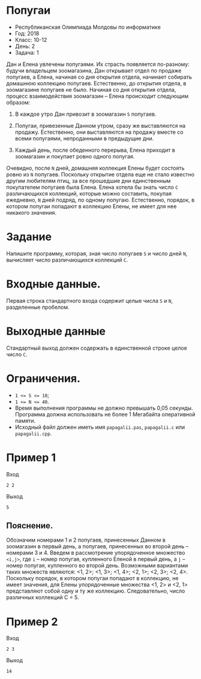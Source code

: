 # Попугаи
* Республиканская Олимпиада Молдовы по информатике
* Год: 2018
* Класс: 10-12
* День: 2
* Задача: 1

Дан и Елена увлечены попугаями. Их страсть появляется по-разному: будучи
владельцем зоомагазина, Дан открывает отдел по продаже попугаев, а Елена, начиная со дня
открытия отдела, начинает собирать домашнюю коллекцию попугаев. Естественно, до
открытия отдела, в зоомагазине попугаев не было.
Начиная со дня открытия отдела, процесс взаимодействия зоомагазин – Елена
происходит следующим образом:

1. В каждое утро Дан привозит в зоомагазин `S` попугаев.

2. Попугаи, привезенные Данном утром, сразу же выставляются на продажу.
Естественно, они выставляются на продажу вместе со всеми попугаями,
непроданными в предыдущие дни.

3. Каждый день, после обеденного перерыва, Елена приходит в зоомагазин и покупает
ровно одного попугая.


Очевидно, после `N` дней, домашняя коллекция Елены будет состоять ровно из `N`
попугаев. Поскольку открытие отдела еще не стало известно другим любителям птиц, за все
прошедшие дни единственным покупателем попугаев была Елена.
Елена хотела бы знать число `C` различающихся коллекций, которые можно составить,
покупая ежедневно, `N` дней подряд, по одному попугаю. 
Естественно, порядок, в котором попугаи попадают в коллекцию Елены, не имеет для нее никакого значения.

# Задание 
Напишите программу, которая, зная число попугаев `S` и число дней `N`,
вычисляет число различающихся коллекций `C`.

# Входные данные. 
Первая строка стандартного входа содержит целые числа `S` и `N`, разделенные пробелом.

# Выходные данные 
Стандартный выход должен содержать в единственной строке
целое число `C`.

# Ограничения. 
* `1 <= S <= 10`; 
* `1 <= N <= 40`. 
* Время выполнения программы не должно превышать 0,05 секунды. 
Программа должна использовать не более 1 Мегабайта оперативной памяти. 
* Исходный файл должен иметь имя `papagalii.pas`, `papagalii.c` или `papagalii.cpp`.


# Пример 1
Вход 
```
2 2
```

Выход
```
5
```

## Пояснение. 
Обозначим номерами 1 и 2 попугаев, принесенных Данном в зоомагазин в
первый день, а попугаев, принесенных во второй день – номерами 3 и 4. Введем в
рассмотрение упорядоченное множество `<i,j>`, где `i` – номер попугая, купленного Еленой в
первый день, а `j` – номер попугая, купленного во второй день. Возможными вариантами
таких множеств являются: <1, 2>; <1, 3>; <1, 4>; <2, 1>; <2, 3>; <2, 4>. Поскольку порядок, в
котором попугаи попадают в коллекцию, не имеет значения, для Елены упорядоченные
множества <1, 2> и <2, 1> представляют собой одну и ту же коллекцию. Следовательно,
число различных коллекций C = 5.


# Пример 2
Вход 
```
2 3
```

Выход
```
14
```